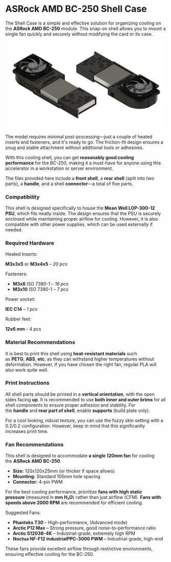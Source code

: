 # ASRock AMD BC-250 Shell Case

The Shell Case is a simple and effective solution for organizing cooling on the **ASRock AMD BC-250** module. This snap-on shell allows you to mount a single fan quickly and securely without modifying the card or its case.

![ASRock AMD BC-250 Shell Case](renders/bc250-shell-case-00.png)

The model requires minimal post-processing—just a couple of heated inserts and fasteners, and it's ready to go. The friction-fit design ensures a snug and stable attachment without additional tools or adhesives.

With this cooling shell, you can get **reasonably good cooling performance** for the BC-250, making it a must-have for anyone using this accelerator in a workstation or server environment.

The files provided here include a **front shell**, a **rear shell** (split into two parts), a **handle**, and a shell **connector**—a total of five parts.

### **Compatibility**

This shell is designed specifically to house the **Mean Well LOP-300-12 PSU**, which fits neatly inside. The design ensures that the PSU is securely enclosed while maintaining proper airflow for cooling. However, it is also compatible with other power supplies, which can be used externally if needed.

### Required Hardware

Heated Inserts:

**M3x3x5** or **M3x4x5** – *20 pcs*

Fasteners:

- **M3x6** ISO 7380-1 – *16 pcs*
- **M3x10** ISO 7380-1 – *7 pcs*

Power socket:

**IEC C14** – *1 pcs*

Rubber feet:

**12x6 mm** - 4 pcs

### Material Recommendations

It is best to print this shell using **heat-resistant materials** such as **PETG**, **ABS**, **etc**, as they can withstand higher temperatures without deformation. However, if you have chosen the right fan, regular PLA will also work quite well.

### Print Instructions

All shell parts should be printed in a **vertical orientation**, with the open sides facing **up**. It is recommended to use **both inner and outer brims** for all shell components to ensure proper adhesion and stability. For the **handle** and **rear part of shell**, enable **supports** (build plate only).

For a cool looking, robust texture, you can use the fuzzy skin setting with a 0.2/0.2 configuration. However, keep in mind that this significantly increases print time.

### Fan Recommendations

This shell is designed to accommodate **a single 120mm fan** for cooling the **ASRock AMD BC-250**.

- **Size:** 120x120x25mm (or thicker if space allows)
- **Mounting:** Standard 105mm hole spacing
- **Connector:** 4-pin PWM

For the best cooling performance, prioritize **fans with high static pressure** (measured in **mm H₂O**) rather than just airflow (CFM). **Fans with speeds above 2000 RPM** are recommended for efficient cooling.

Suggested Fans:

- **Phanteks T30** – High-performance, (Advanced mode)
- **Arctic P12 Max** – Strong pressure, good noise-to-performance ratio
- **Arctic S12038-4K** – Industrial-grade, extremely high RPM
- **Noctua NF-F12 industrialPPC-3000 PWM** – Industrial-grade, high-end

These fans provide excellent airflow through restrictive environments, ensuring effective cooling for the BC-250.

